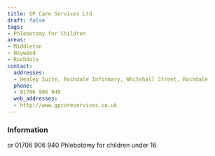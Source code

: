 ```yaml
---
title: GP Care Services Ltd
draft: false
tags:
- Phlebotomy for Children
areas:
- Middleton
- Heywood
- Rochdale
contact:
  addresses:
  - Healey Suite, Rochdale Infirmary, Whitehall Street, Rochdale
  phone:
  - 01706 906 940
  web_addresses:
  - http://www.gpcareservices.co.uk
---
```


### Information
or  01706 906 940
Phlebotomy for children under 16

